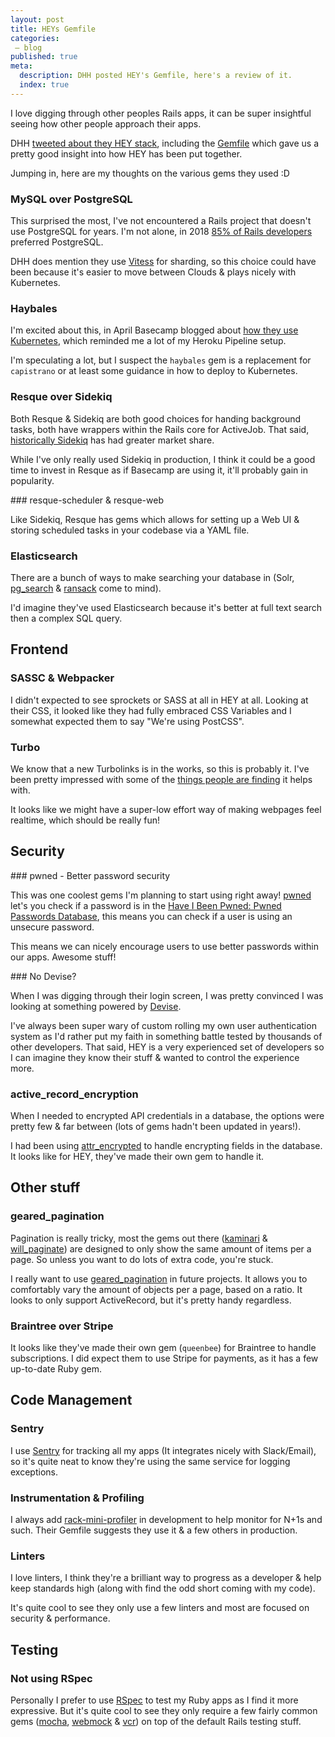 ```yaml
---
layout: post
title: HEYs Gemfile
categories:
 – blog
published: true
meta:
  description: DHH posted HEY's Gemfile, here's a review of it.
  index: true
---
```


I love digging through other peoples Rails apps, it can be super insightful seeing how other people approach their apps.

DHH [tweeted about they HEY stack](https://twitter.com/dhh/status/1275901955995385856), including the [Gemfile](https://gist.github.com/dhh/782fb925b57450da28c1e15656779556) which gave us a pretty good insight into how HEY has been put together.

Jumping in, here are my thoughts on the various gems they used :D

### MySQL over PostgreSQL

This surprised the most, I've not encountered a Rails project that doesn't use PostgreSQL for years. I'm not alone, in 2018 [85% of Rails developers](https://rails-hosting.com/2018/) preferred PostgreSQL.

DHH does mention they use [Vitess](https://vitess.io/) for sharding, so this choice could have been because it's easier to move between Clouds & plays nicely with Kubernetes.

### Haybales

I'm excited about this, in April Basecamp blogged about [how they use Kubernetes](https://m.signalvnoise.com/seamless-branch-deploys-with-kubernetes/), which reminded me a lot of my Heroku Pipeline setup.

I'm speculating a lot, but I suspect the `haybales` gem is a replacement for `capistrano` or at least some guidance in how to deploy to Kubernetes.

### Resque over Sidekiq

Both Resque & Sidekiq are both good choices for handing background tasks, both have wrappers within the Rails core for ActiveJob. That said, [historically Sidekiq](https://rails-hosting.com/2018/) has had greater market share.

While I've only really used Sidekiq in production, I think it could be a good time to invest in Resque as if Basecamp are using it, it'll probably gain in popularity.

### resque-scheduler & resque-web

Like Sidekiq, Resque has gems which allows for setting up a Web UI & storing scheduled tasks in your codebase via a YAML file.

### Elasticsearch

There are a bunch of ways to make searching your database in (Solr, [pg_search](https://github.com/Casecommons/pg_search) & [ransack](https://github.com/activerecord-hackery/ransack) come to mind).

I'd imagine they've used Elasticsearch because it's better at full text search then a complex SQL query.

## Frontend

### SASSC & Webpacker

I didn't expected to see sprockets or SASS at all in HEY at all. Looking at their CSS, it looked like they had fully embraced CSS Variables and I somewhat expected them to say "We're using PostCSS".

### Turbo

We know that a new Turbolinks is in the works, so this is probably it. I've been pretty impressed with some of the [things people are finding](https://dev.to/borama/a-few-sneak-peeks-into-hey-com-technology-iii-turbolinks-frames-5e4a) it helps with.

It looks like we might have a super-low effort way of making webpages feel realtime, which should be really fun!

## Security

### pwned - Better password security

This was one coolest gems I'm planning to start using right away! [pwned](https://github.com/philnash/pwned) let's you check if a password is in the [Have I Been Pwned: Pwned Passwords Database](https://haveibeenpwned.com/Passwords), this means you can check if a user is using an unsecure password.

This means we can nicely encourage users to use better passwords within our apps. Awesome stuff!

### No Devise?

When I was digging through their login screen, I was pretty convinced I was looking at something powered by [Devise](https://github.com/heartcombo/devise).

I've always been super wary of custom rolling my own user authentication system as I'd rather put my faith in something battle tested by thousands of other developers. That said, HEY is a very experienced set of developers so I can imagine they know their stuff & wanted to control the experience more.

### active_record_encryption

When I needed to encrypted API credentials in a database, the options were pretty few & far between (lots of gems hadn't been updated in years!).

I had been using [attr_encrypted](https://github.com/attr-encrypted/attr_encrypted) to handle encrypting fields in the database. It looks like for HEY, they've made their own gem to handle it.

## Other stuff

### geared_pagination

Pagination is really tricky, most the gems out there ([kaminari](https://github.com/kaminari/kaminari) & [will_paginate](https://github.com/mislav/will_paginate)) are designed to only show the same amount of items per a page. So unless you want to do lots of extra code, you're stuck.

I really want to use [geared_pagination](https://github.com/basecamp/geared_pagination) in future projects. It allows you to comfortably vary the amount of objects per a page, based on a ratio. It looks to only support ActiveRecord, but it's pretty handy regardless.

### Braintree over Stripe

It looks like they've made their own gem (`queenbee`) for Braintree to handle subscriptions. I did expect them to use Stripe for payments, as it has a few up-to-date Ruby gem.

## Code Management

### Sentry

I use [Sentry](https://sentry.io/welcome/) for tracking all my apps (It integrates nicely with Slack/Email), so it's quite neat to know they're using the same service for logging exceptions.

### Instrumentation & Profiling

I always add [rack-mini-profiler](https://github.com/MiniProfiler/rack-mini-profiler) in development to help monitor for N+1s and such. Their Gemfile suggests they use it & a few others in production.

### Linters

I love linters, I think they're a brilliant way to progress as a developer & help keep standards high (along with find the odd short coming with my code).

It's quite cool to see they only use a few linters and most are focused on security & performance.

## Testing

### Not using RSpec

Personally I prefer to use [RSpec](https://github.com/rspec/rspec-rails) to test my Ruby apps as I find it more expressive. But it's quite cool to see they only require a few fairly common gems ([mocha](https://github.com/freerange/mocha), [webmock](https://github.com/bblimke/webmock) & [vcr](https://github.com/vcr/vcr)) on top of the default Rails testing stuff.
